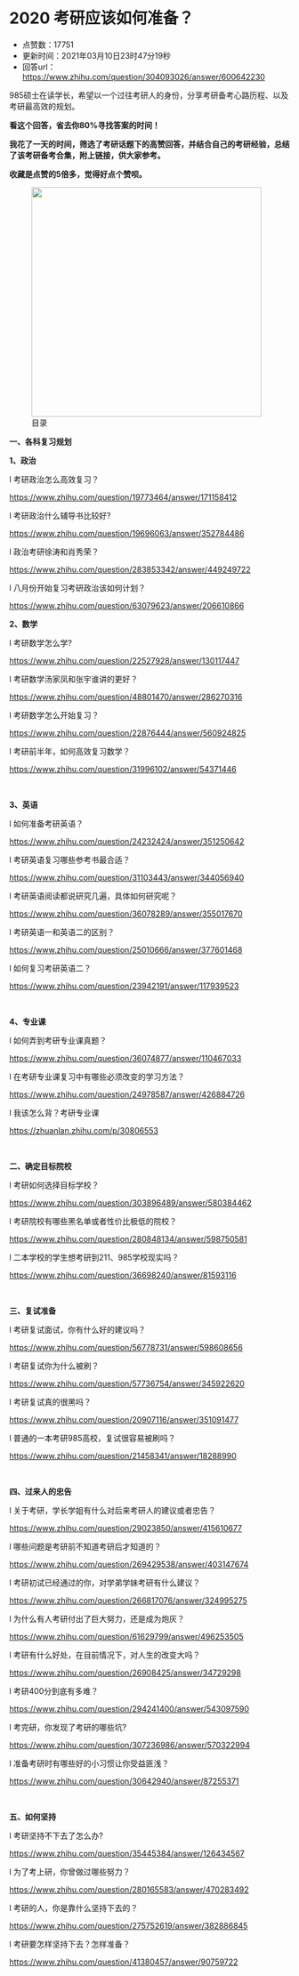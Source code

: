 # 2020 考研应该如何准备？
- 点赞数：17751
- 更新时间：2021年03月10日23时47分19秒
- 回答url：https://www.zhihu.com/question/304093026/answer/600642230
<body>
 <p data-pid="aWzOJe_T">985硕士在读学长，希望以一个过往考研人的身份，分享考研备考心路历程、以及考研最高效的规划。</p>
 <p data-pid="DIZ9QWAw"><b>看这个回答，省去你80%寻找答案的时间！</b></p>
 <p data-pid="0Bv8eZix"><b>我花了一天的时间，筛选了考研话题下的高赞回答，并结合自己的考研经验，总结了该考研备考合集，附上链接，供大家参考。</b></p>
 <p data-pid="FHF3G_-z"><b>收藏是点赞的5倍多，觉得好点个赞呗。</b></p>
 <figure data-size="normal">
  <img src="https://picx.zhimg.com/50/v2-5942f65c60fb5ffb04b245cc2aca7afd_720w.jpg?source=1940ef5c" data-rawwidth="413" data-rawheight="430" data-size="normal" data-original-token="v2-861b588bb79248f5415ce0faf95c2e78" data-default-watermark-src="https://picx.zhimg.com/50/v2-1957168cf1fec347090e4d2a2a7a6d3e_720w.jpg?source=1940ef5c" class="content_image" width="413">
  <figcaption>
   目录
  </figcaption>
 </figure>
 <p data-pid="IRwBlyse"><b>一、各科复习规划</b></p>
 <p data-pid="3rx2-FZu"><b>1、政治</b></p>
 <p data-pid="O-SIOjcq">l 考研政治怎么高效复习？</p>
 <p data-pid="X0ZGGx88"><a href="https://www.zhihu.com/question/19773464/answer/171158412" class="internal"><span class="invisible">https://www.</span><span class="visible">zhihu.com/question/1977</span><span class="invisible">3464/answer/171158412</span><span class="ellipsis"></span></a></p>
 <p data-pid="7HrhA8PZ">l 考研政治什么辅导书比较好?</p>
 <p data-pid="Lk3rQujM"><a href="https://www.zhihu.com/question/19696063/answer/352784486" class="internal"><span class="invisible">https://www.</span><span class="visible">zhihu.com/question/1969</span><span class="invisible">6063/answer/352784486</span><span class="ellipsis"></span></a></p>
 <p data-pid="qBKl68hY">l 政治考研徐涛和肖秀荣？</p>
 <p data-pid="kWnr-xUq"><a href="https://www.zhihu.com/question/283853342/answer/449249722" class="internal"><span class="invisible">https://www.</span><span class="visible">zhihu.com/question/2838</span><span class="invisible">53342/answer/449249722</span><span class="ellipsis"></span></a></p>
 <p data-pid="bTVYz740">l 八月份开始复习考研政治该如何计划？</p>
 <p data-pid="MLbfXWKo"><a href="https://www.zhihu.com/question/63079623/answer/206610866" class="internal"><span class="invisible">https://www.</span><span class="visible">zhihu.com/question/6307</span><span class="invisible">9623/answer/206610866</span><span class="ellipsis"></span></a></p>
 <p data-pid="m5jys52G"><b>2、数学</b></p>
 <p data-pid="pEWze7kw">l 考研数学怎么学?</p>
 <p data-pid="_aLuR6Mb"><a href="https://www.zhihu.com/question/22527928/answer/130117447" class="internal"><span class="invisible">https://www.</span><span class="visible">zhihu.com/question/2252</span><span class="invisible">7928/answer/130117447</span><span class="ellipsis"></span></a></p>
 <p data-pid="CoXVS-An">l 考研数学汤家凤和张宇谁讲的更好？</p>
 <p data-pid="bm-ze-js"><a href="https://www.zhihu.com/question/48801470/answer/286270316" class="internal"><span class="invisible">https://www.</span><span class="visible">zhihu.com/question/4880</span><span class="invisible">1470/answer/286270316</span><span class="ellipsis"></span></a></p>
 <p data-pid="PkU5E0pt">l 考研数学怎么开始复习？</p>
 <p data-pid="C90fJNfJ"><a href="https://www.zhihu.com/question/22876444/answer/560924825" class="internal"><span class="invisible">https://www.</span><span class="visible">zhihu.com/question/2287</span><span class="invisible">6444/answer/560924825</span><span class="ellipsis"></span></a></p>
 <p data-pid="gVc51k3S">l 考研前半年，如何高效复习数学？</p>
 <p data-pid="AsJZYrZ_"><a href="https://www.zhihu.com/question/31996102/answer/54371446" class="internal"><span class="invisible">https://www.</span><span class="visible">zhihu.com/question/3199</span><span class="invisible">6102/answer/54371446</span><span class="ellipsis"></span></a></p>
 <p class="ztext-empty-paragraph"><br></p>
 <p data-pid="CFDLn05O"><b>3、英语</b></p>
 <p data-pid="9aYaftsQ">l 如何准备考研英语？</p>
 <p data-pid="0GFGveMb"><a href="https://www.zhihu.com/question/24232424/answer/351250642" class="internal"><span class="invisible">https://www.</span><span class="visible">zhihu.com/question/2423</span><span class="invisible">2424/answer/351250642</span><span class="ellipsis"></span></a></p>
 <p data-pid="cs_kY9xW">l 考研英语复习哪些参考书最合适？</p>
 <p data-pid="2C37Sv1L"><a href="https://www.zhihu.com/question/31103443/answer/344056940" class="internal"><span class="invisible">https://www.</span><span class="visible">zhihu.com/question/3110</span><span class="invisible">3443/answer/344056940</span><span class="ellipsis"></span></a></p>
 <p data-pid="Sp6w4uqs">l 考研英语阅读都说研究几遍，具体如何研究呢？</p>
 <p data-pid="FJ2XFaK2"><a href="https://www.zhihu.com/question/36078289/answer/355017670" class="internal"><span class="invisible">https://www.</span><span class="visible">zhihu.com/question/3607</span><span class="invisible">8289/answer/355017670</span><span class="ellipsis"></span></a></p>
 <p data-pid="hn9XqBQH">l 考研英语一和英语二的区别？</p>
 <p data-pid="2fIlDg57"><a href="https://www.zhihu.com/question/25010666/answer/377601468" class="internal"><span class="invisible">https://www.</span><span class="visible">zhihu.com/question/2501</span><span class="invisible">0666/answer/377601468</span><span class="ellipsis"></span></a></p>
 <p data-pid="ndSxVjDk">l 如何复习考研英语二？</p>
 <p data-pid="Cxp1YUA-"><a href="https://www.zhihu.com/question/23942191/answer/117939523" class="internal"><span class="invisible">https://www.</span><span class="visible">zhihu.com/question/2394</span><span class="invisible">2191/answer/117939523</span><span class="ellipsis"></span></a></p>
 <p class="ztext-empty-paragraph"><br></p>
 <p data-pid="T9gkh8JJ"><b>4、专业课</b></p>
 <p data-pid="YsDWCFYF">l 如何弄到考研专业课真题？</p>
 <p data-pid="D64SBFWr"><a href="https://www.zhihu.com/question/36074877/answer/110467033" class="internal"><span class="invisible">https://www.</span><span class="visible">zhihu.com/question/3607</span><span class="invisible">4877/answer/110467033</span><span class="ellipsis"></span></a></p>
 <p data-pid="e_KOKBsO">l 在考研专业课复习中有哪些必须改变的学习方法？</p>
 <p data-pid="UgGOkukG"><a href="https://www.zhihu.com/question/24978587/answer/426884726" class="internal"><span class="invisible">https://www.</span><span class="visible">zhihu.com/question/2497</span><span class="invisible">8587/answer/426884726</span><span class="ellipsis"></span></a></p>
 <p data-pid="E-3rs2Lq">l 我该怎么背？考研专业课</p>
 <p data-pid="JCasVRho"><a href="https://zhuanlan.zhihu.com/p/30806553" class="internal"><span class="invisible">https://</span><span class="visible">zhuanlan.zhihu.com/p/30</span><span class="invisible">806553</span><span class="ellipsis"></span></a></p>
 <p class="ztext-empty-paragraph"><br></p>
 <p data-pid="1Vns6keh"><b>二、确定目标院校</b></p>
 <p data-pid="J_Vnxcov">l 考研如何选择目标学校？</p>
 <p data-pid="pksD5Gad"><a href="https://www.zhihu.com/question/303896489/answer/580384462" class="internal"><span class="invisible">https://www.</span><span class="visible">zhihu.com/question/3038</span><span class="invisible">96489/answer/580384462</span><span class="ellipsis"></span></a></p>
 <p data-pid="zM21vy8Y">l 考研院校有哪些黑名单或者性价比极低的院校？</p>
 <p data-pid="iSvAyGN-"><a href="https://www.zhihu.com/question/280848134/answer/598750581" class="internal"><span class="invisible">https://www.</span><span class="visible">zhihu.com/question/2808</span><span class="invisible">48134/answer/598750581</span><span class="ellipsis"></span></a></p>
 <p data-pid="B_gS305V">l 二本学校的学生想考研到211、985学校现实吗？</p>
 <p data-pid="QmTg0kFc"><a href="https://www.zhihu.com/question/36698240/answer/81593116" class="internal"><span class="invisible">https://www.</span><span class="visible">zhihu.com/question/3669</span><span class="invisible">8240/answer/81593116</span><span class="ellipsis"></span></a></p>
 <p class="ztext-empty-paragraph"><br></p>
 <p data-pid="qR0Sf6Dh"><b>三、复试准备</b></p>
 <p data-pid="sX39b-af">l 考研复试面试，你有什么好的建议吗？</p>
 <p data-pid="pIzWx22F"><a href="https://www.zhihu.com/question/56778731/answer/598608656" class="internal"><span class="invisible">https://www.</span><span class="visible">zhihu.com/question/5677</span><span class="invisible">8731/answer/598608656</span><span class="ellipsis"></span></a></p>
 <p data-pid="wg5Qc2Ym">l 考研复试你为什么被刷？</p>
 <p data-pid="x6GNVrci"><a href="https://www.zhihu.com/question/57736754/answer/345922620" class="internal"><span class="invisible">https://www.</span><span class="visible">zhihu.com/question/5773</span><span class="invisible">6754/answer/345922620</span><span class="ellipsis"></span></a></p>
 <p data-pid="v0TkBpYN">l 考研复试真的很黑吗？</p>
 <p data-pid="13FAYuRF"><a href="https://www.zhihu.com/question/20907116/answer/351091477" class="internal"><span class="invisible">https://www.</span><span class="visible">zhihu.com/question/2090</span><span class="invisible">7116/answer/351091477</span><span class="ellipsis"></span></a></p>
 <p data-pid="DhjP02Hd">l 普通的一本考研985高校，复试很容易被刷吗？</p>
 <p data-pid="jgvTIkU0"><a href="https://www.zhihu.com/question/21458341/answer/18288990" class="internal"><span class="invisible">https://www.</span><span class="visible">zhihu.com/question/2145</span><span class="invisible">8341/answer/18288990</span><span class="ellipsis"></span></a></p>
 <p class="ztext-empty-paragraph"><br></p>
 <p data-pid="3hxvr5K4"><b>四、过来人的忠告</b></p>
 <p data-pid="A-TQid36">l 关于考研，学长学姐有什么对后来考研人的建议或者忠告？</p>
 <p data-pid="vArXDmS3"><a href="https://www.zhihu.com/question/29023850/answer/415610677" class="internal"><span class="invisible">https://www.</span><span class="visible">zhihu.com/question/2902</span><span class="invisible">3850/answer/415610677</span><span class="ellipsis"></span></a></p>
 <p data-pid="gFXtRsfX">l 哪些问题是考研前不知道考研后才知道的？</p>
 <p data-pid="4i4Ka9y2"><a href="https://www.zhihu.com/question/269429538/answer/403147674" class="internal"><span class="invisible">https://www.</span><span class="visible">zhihu.com/question/2694</span><span class="invisible">29538/answer/403147674</span><span class="ellipsis"></span></a></p>
 <p data-pid="OwiCb81W">l 考研初试已经通过的你，对学弟学妹考研有什么建议？</p>
 <p data-pid="ChJ7thEw"><a href="https://www.zhihu.com/question/266817076/answer/324995275" class="internal"><span class="invisible">https://www.</span><span class="visible">zhihu.com/question/2668</span><span class="invisible">17076/answer/324995275</span><span class="ellipsis"></span></a></p>
 <p data-pid="QnnbH6IX">l 为什么有人考研付出了巨大努力，还是成为炮灰？</p>
 <p data-pid="EsSV0Fb0"><a href="https://www.zhihu.com/question/61629799/answer/496253505" class="internal"><span class="invisible">https://www.</span><span class="visible">zhihu.com/question/6162</span><span class="invisible">9799/answer/496253505</span><span class="ellipsis"></span></a></p>
 <p data-pid="AxQ926d7">l 考研有什么好处，在目前情况下，对人生的改变大吗？</p>
 <p data-pid="GUgir3M3"><a href="https://www.zhihu.com/question/26908425/answer/34729298" class="internal"><span class="invisible">https://www.</span><span class="visible">zhihu.com/question/2690</span><span class="invisible">8425/answer/34729298</span><span class="ellipsis"></span></a></p>
 <p data-pid="ir56QELO">l 考研400分到底有多难？</p>
 <p data-pid="KVmFWxs_"><a href="https://www.zhihu.com/question/294241400/answer/543097590" class="internal"><span class="invisible">https://www.</span><span class="visible">zhihu.com/question/2942</span><span class="invisible">41400/answer/543097590</span><span class="ellipsis"></span></a></p>
 <p data-pid="kpDOTy7U">l 考完研，你发现了考研的哪些坑?</p>
 <p data-pid="1TgYybX1"><a href="https://www.zhihu.com/question/307236986/answer/570322994" class="internal"><span class="invisible">https://www.</span><span class="visible">zhihu.com/question/3072</span><span class="invisible">36986/answer/570322994</span><span class="ellipsis"></span></a></p>
 <p data-pid="Eao6KkVi">l 准备考研时有哪些好的小习惯让你受益匪浅？</p>
 <p data-pid="AhiPWc2E"><a href="https://www.zhihu.com/question/30642940/answer/87255371" class="internal"><span class="invisible">https://www.</span><span class="visible">zhihu.com/question/3064</span><span class="invisible">2940/answer/87255371</span><span class="ellipsis"></span></a></p>
 <p class="ztext-empty-paragraph"><br></p>
 <p data-pid="IHvxD25A"><b>五、如何坚持</b></p>
 <p data-pid="v7QyN8n8">l 考研坚持不下去了怎么办?</p>
 <p data-pid="34qu_9-k"><a href="https://www.zhihu.com/question/35445384/answer/126434567" class="internal"><span class="invisible">https://www.</span><span class="visible">zhihu.com/question/3544</span><span class="invisible">5384/answer/126434567</span><span class="ellipsis"></span></a></p>
 <p data-pid="R1ajP_Fc">l 为了考上研，你曾做过哪些努力？</p>
 <p data-pid="Lx1uX-9a"><a href="https://www.zhihu.com/question/280165583/answer/470283492" class="internal"><span class="invisible">https://www.</span><span class="visible">zhihu.com/question/2801</span><span class="invisible">65583/answer/470283492</span><span class="ellipsis"></span></a></p>
 <p data-pid="8PvsfT92">l 考研的人，你是靠什么坚持下去的？</p>
 <p data-pid="aszFI8If"><a href="https://www.zhihu.com/question/275752619/answer/382886845" class="internal"><span class="invisible">https://www.</span><span class="visible">zhihu.com/question/2757</span><span class="invisible">52619/answer/382886845</span><span class="ellipsis"></span></a></p>
 <p data-pid="2SpPOVcy">l 考研要怎样坚持下去？怎样准备？</p>
 <p data-pid="meNEQ5n2"><a href="https://www.zhihu.com/question/41380457/answer/90759722" class="internal"><span class="invisible">https://www.</span><span class="visible">zhihu.com/question/4138</span><span class="invisible">0457/answer/90759722</span><span class="ellipsis"></span></a></p>
</body>